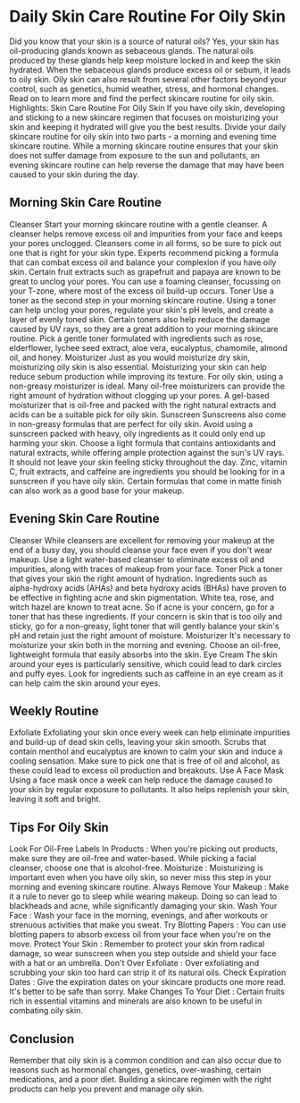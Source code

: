 # Daily Skin Care Routine For Oily Skin

Did you know that your skin is a source of natural oils? Yes, your skin has oil-producing glands known as sebaceous glands. The natural oils produced by these glands help keep moisture locked in and keep the skin hydrated.
When the sebaceous glands produce excess oil or sebum, it leads to oily skin. Oily skin can also result from several other factors beyond your control, such as genetics, humid weather, stress, and hormonal changes. Read on to learn more and find the perfect skincare routine for oily skin.
Highlights:
Skin Care Routine For Oily Skin
If you have oily skin, developing and sticking to a new skincare regimen that focuses on moisturizing your skin and keeping it hydrated will give you the best results.
Divide your daily skincare routine for oily skin into two parts - a morning and evening time skincare routine.
While a morning skincare routine ensures that your skin does not suffer damage from exposure to the sun and pollutants, an evening skincare routine can help reverse the damage that may have been caused to your skin during the day.

## Morning Skin Care Routine

Cleanser
Start your morning skincare routine with a gentle cleanser. A cleanser helps remove excess oil and impurities from your face and keeps your pores unclogged.
Cleansers come in all forms, so be sure to pick out one that is right for your skin type. Experts recommend picking a formula that can combat excess oil and balance your complexion if you have oily skin.
Certain fruit extracts such as grapefruit and papaya are known to be great to unclog your pores. You can use a foaming cleanser, focussing on your T-zone, where most of the excess oil build-up occurs.
Toner
Use a toner as the second step in your morning skincare routine. Using a toner can help unclog your pores, regulate your skin's pH levels, and create a layer of evenly toned skin.
Certain toners also help reduce the damage caused by UV rays, so they are a great addition to your morning skincare routine.
Pick a gentle toner formulated with ingredients such as rose, elderflower, lychee seed extract, aloe vera, eucalyptus, chamomile, almond oil, and honey.
Moisturizer
Just as you would moisturize dry skin, moisturizing oily skin is also essential. Moisturizing your skin can help reduce sebum production while improving its texture.
For oily skin, using a non-greasy moisturizer is ideal. Many oil-free moisturizers can provide the right amount of hydration without clogging up your pores.
A gel-based moisturizer that is oil-free and packed with the right natural extracts and acids can be a suitable pick for oily skin.
Sunscreen
Sunscreens also come in non-greasy formulas that are perfect for oily skin. Avoid using a sunscreen packed with heavy, oily ingredients as it could only end up harming your skin.
Choose a light formula that contains antioxidants and natural extracts, while offering ample protection against the sun's UV rays. It should not leave your skin feeling sticky throughout the day.
Zinc, vitamin C, fruit extracts, and caffeine are ingredients you should be looking for in a sunscreen if you have oily skin. Certain formulas that come in matte finish can also work as a good base for your makeup.

## Evening Skin Care Routine

Cleanser
While cleansers are excellent for removing your makeup at the end of a busy day, you should cleanse your face even if you don't wear makeup. Use a light water-based cleanser to eliminate excess oil and impurities, along with traces of makeup from your face.
Toner
Pick a toner that gives your skin the right amount of hydration. Ingredients such as alpha-hydroxy acids (AHAs) and beta hydroxy acids (BHAs) have proven to be effective in fighting acne and skin pigmentation.
White tea, rose, and witch hazel are known to treat acne. So if acne is your concern, go for a toner that has these ingredients.
If your concern is skin that is too oily and sticky, go for a non-greasy, light toner that will gently balance your skin's pH and retain just the right amount of moisture.
Moisturizer
It's necessary to moisturize your skin both in the morning and evening. Choose an oil-free, lightweight formula that easily absorbs into the skin.
Eye Cream
The skin around your eyes is particularly sensitive, which could lead to dark circles and puffy eyes. Look for ingredients such as caffeine in an eye cream as it can help calm the skin around your eyes.

## Weekly Routine

Exfoliate
Exfoliating your skin once every week can help eliminate impurities and build-up of dead skin cells, leaving your skin smooth.
Scrubs that contain menthol and eucalyptus are known to calm your skin and induce a cooling sensation. Make sure to pick one that is free of oil and alcohol, as these could lead to excess oil production and breakouts.
Use A Face Mask
Using a face mask once a week can help reduce the damage caused to your skin by regular exposure to pollutants. It also helps replenish your skin, leaving it soft and bright.

## Tips For Oily Skin

Look For Oil-Free Labels In Products : When you're picking out products, make sure they are oil-free and water-based. While picking a facial cleanser, choose one that is alcohol-free.
Moisturize : Moisturizing is important even when you have oily skin, so never miss this step in your morning and evening skincare routine.
Always Remove Your Makeup : Make it a rule to never go to sleep while wearing makeup. Doing so can lead to blackheads and acne, while significantly damaging your skin.
Wash Your Face : Wash your face in the morning, evenings, and after workouts or strenuous activities that make you sweat.
Try Blotting Papers : You can use blotting papers to absorb excess oil from your face when you're on the move.
Protect Your Skin : Remember to protect your skin from radical damage, so wear sunscreen when you step outside and shield your face with a hat or an umbrella.
Don't Over Exfoliate : Over exfoliating and scrubbing your skin too hard can strip it of its natural oils.
Check Expiration Dates : Give the expiration dates on your skincare products one more read. It's better to be safe than sorry.
Make Changes To Your Diet : Certain fruits rich in essential vitamins and minerals are also known to be useful in combating oily skin.

## Conclusion

Remember that oily skin is a common condition and can also occur due to reasons such as hormonal changes, genetics, over-washing, certain medications, and a poor diet. Building a skincare regimen with the right products can help you prevent and manage oily skin.
